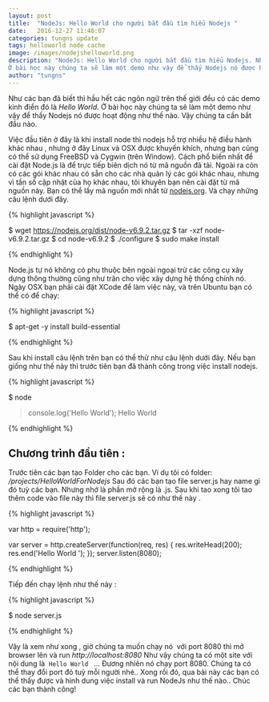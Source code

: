 ```yaml
---
layout: post
title:  "NodeJs: Hello World cho người bắt đầu tìm hiểu Nodejs "
date:   2016-12-27 11:46:07
categories: tungns update
tags: helloworld node cache
image: /images/nodejshelloworld.png
description: "NodeJs: Hello World cho người bắt đầu tìm hiểu Nodejs. Như các bạn đã biết thì hầu hết các ngôn ngữ trên thế giới đều có các demo kinh điển đó là 'Hello World'
Ở bài học này chúng ta sẽ làm một demo như vậy để thấy Nodejs nó được hoạt động như thế nào. Vậy chúng ta cần bắt đầu nào."
author: "tungns"
---
```

Như các bạn đã biết thì hầu hết các ngôn ngữ trên thế giới đều có các demo kinh điển đó là *Hello World*. 
Ở bài học này chúng ta sẽ làm một demo như vậy để thấy Nodejs nó được hoạt động như thế nào. Vậy chúng ta cần bắt đầu nào.


Việc đầu tiên ở đây là khi install node thì nodejs hỗ trợ nhiều hệ điều hành khác nhau , nhưng ở đây Linux và OSX được khuyến khích, nhưng bạn cũng có thể sử dụng FreeBSD và Cygwin (trên Window).
Cách phổ biến nhất để cài đặt Node.js là để trực tiếp biên dịch nó từ mã nguồn đã tải. Ngoài ra còn có các gói khác nhau có sẵn cho các nhà quản lý các gói khác nhau, nhưng vì tần số cập nhật của họ khác nhau, tôi khuyên bạn nên cài đặt từ mã nguồn này.
Bạn có thể lấy mã nguồn mới nhất từ [nodejs.org](https://nodejs.org). Và chạy những câu lệnh dưới đây.


{% highlight javascript %}

$ wget https://nodejs.org/dist/node-v6.9.2.tar.gz
$ tar -xzf node-v6.9.2.tar.gz
$ cd node-v6.9.2
$ ./configure
$ sudo make install

{% endhighlight %}

Node.js tự nó không có phụ thuộc bên ngoài ngoại trừ các công cụ xây dựng thông thường cũng như trăn cho việc xây dựng hệ thống chính nó. Ngày OSX bạn phải cài đặt XCode để làm việc này, và trên Ubuntu bạn có thể có để chạy:

{% highlight javascript %}

$ apt-get -y install build-essential

{% endhighlight %}

Sau khi install câu lệnh trên bạn có thể thử như câu lệnh dưới đây. Nếu bạn giống như thế này thì trước tiên bạn đã thành công trong việc install nodejs.


{% highlight javascript %}

$ node
> console.log('Hello World');
Hello World

{% endhighlight %}

## Chương trình đầu tiên :
Trước tiên các bạn tạo Folder cho các bạn. Ví dụ tôi có folder: */projects/HelloWorldForNodejs*
Sau đó các bạn tạo file server.js hay name gì đó tuỳ các bạn. Nhưng nhớ là phần mở rộng là .js. Sau khi tao xong tôi tao thêm code vào file này thì file server.js sẽ có như thế này .


{% highlight javascript %}

var http = require('http');

var server = http.createServer(function(req, res) {
  res.writeHead(200);
  res.end('Hello World ');
});
server.listen(8080);

{% endhighlight %}

Tiếp đến chạy lệnh như thế này :


{% highlight javascript %}

$ node server.js

{% endhighlight %}


Vậy là xem như xong , giờ chúng ta muốn chạy nó  với port 8080 thì mở browser lên và run *http://localhost:8080*
Như vậy chúng ta có một site với nội dung là  `Hello World ` ... Đương nhiên nó chạy port 8080. Chúng ta có thể thay đổi port đó tuỳ mỗi người nhé..
Xong rồi đó, qua bài này các bạn có thể thấy được và hình dung việc install và run NodeJs như thế nào.. Chúc các bạn thành công! 
